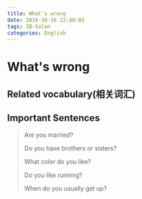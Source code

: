 ```yaml
---
title: What's wrong
date: 2018-10-16 22:40:03
tags: IB-Salon
categories: English
---
```



# What's wrong


## Related vocabulary(相关词汇)


## Important Sentences

> Are you married?
> 
> Do you have brothers or sisters?
> 
> What color do you like?
> 
> Do you like running?
> 
> When do you usually get up?